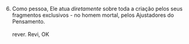 ﻿6. Como pessoa, Ele atua <I>diretamente</I> sobre toda a criação pelos seus fragmentos exclusivos - no homem mortal, pelos Ajustadores do Pensamento.<BR><BR>rever. Revi, OK